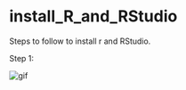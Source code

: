 # install_R_and_RStudio
Steps to follow to install r and RStudio.

Step 1: 

![gif](https://github.com/RicardoGarfias/install_R_and_RStudio/assets/149250504/09f82bc9-8e1f-40cb-9364-391f226604c0)
